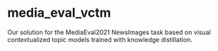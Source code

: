 # media_eval_vctm
Our solution for the MediaEval2021 NewsImages task based on visual contextualized topic models trained with knowledge distillation.

